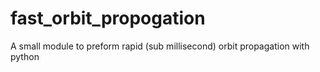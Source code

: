 # fast_orbit_propogation
A small module to preform rapid (sub millisecond) orbit propagation with python
